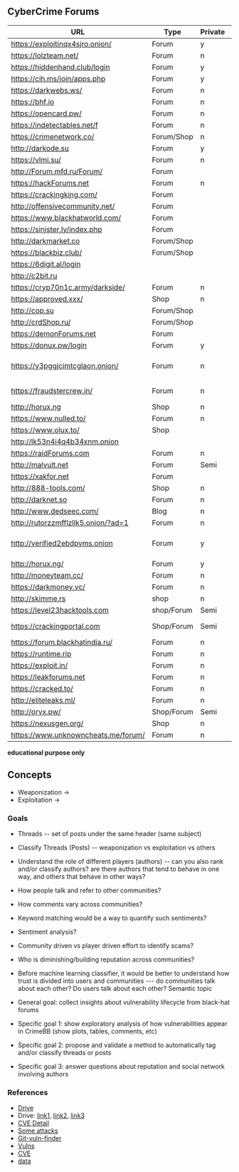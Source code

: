 ## CyberCrime Forums

URL                                 | Type       | Private | Notes                                                  
------------------------------------|------------|---------|-------------------------------------------------------
https://exploitinqx4sjro.onion/     | Forum      | y       | RU                                                    
https://lolzteam.net/               | Forum      | n       | RU                             
https://hiddenhand.club/login       | Forum      | y       | carding                                               
https://cih.ms/join/apps.php        | Forum      | y       | RU
https://darkwebs.ws/                | Forum      | n       | RU
https://bhf.io                      | Forum      | n       | RU
https://opencard.pw/                | Forum      | n       | RU   
https://indetectables.net/f         | Forum      | n       | Spanish     
https://crimenetwork.co/            | Forum/Shop | n       | German       
http://darkode.su                   | Forum      | y       |                                                       
https://vlmi.su/                    | Forum      | n       |                                                       
http://Forum.mfd.ru/Forum/          | Forum      |         |                                                       
https://hackForums.net              | Forum      | n       | skids                                                 
https://crackingking.com/           | Forum      |         |                                                       
http://offensivecommunity.net/      | Forum      |         |                                                       
https://www.blackhatworld.com/      | Forum      |         |                                                       
https://sinister.ly/index.php       | Forum      |         |                                                       
http://darkmarket.co                | Forum/Shop |         |                                                       
https://blackbiz.club/              | Forum/Shop |         |                                                       
https://6digit.al/login             |            |         | dead?                                                 
http://c2bit.ru                     |            |         | RU                                                      
https://cryp70n1c.army/darkside/    | Forum      | n       |                                                       
https://approved.xxx/               | Shop       | n       | Carding, accounts...                                                       
http://cop.su                       | Forum/Shop |         | RU                                                    
http://crdShop.ru/                  | Forum/Shop |         | RU                                                    
https://demonForums.net             | Forum      |         |                                                       
https://donux.pw/login              | Forum      | y       |                                                       
https://y3pggjcimtcglaon.onion/     | Forum      | n       | Darknet mirror of https://darkmoney.vc/, RU                                               
https://fraudstercrew.in/           | Forum      | n       | Anti-Adblocker Splash                                               
http://horux.ng                     | Shop       | n       |                                                       
https://www.nulled.to/              | Forum      | n       |                                                       
https://www.olux.to/                | Shop       |         |                                                       
http://lk53n4i4q4b34xnm.onion       |            |         | dead?                                                       
https://raidForums.com              | Forum      | n       |                                                       
http://malvult.net                  | Forum      | Semi    |           
https://xakfor.net                  | Forum      |         | RU                                 
http://888-tools.com/               | Shop       | n       |                                                       
http://darknet.so                   | Forum      | n       | RU                                                      
http://www.dedseec.com/             | Blog       | n       | Hindi                                                      
http://rutorzzmfflzllk5.onion/?ad=1 | Forum      | n       |                              
http://verified2ebdpvms.onion       | Forum      | y       | premium marketplace in ENG and RU paid only      
http://horux.ng/                    | Forum      | y       |
http://moneyteam.cc/                | Forum      | n       | carding
https://darkmoney.vc/               | Forum      | n       | RU  
http://skimme.rs                    | shop       | n       | Skimming shop
https://level23hacktools.com        | shop/Forum | Semi    | premium marketplace
https://crackingportal.com          | Shop/Forum | Semi    | premium/free marketplace
https://forum.blackhatindia.ru/     | Forum      | n       | free
https://runtime.rip                 | Forum      | n       | free
https://exploit.in/                 | Forum      | n       | Semi
https://leakforums.net              | Forum      | n       | Semi
https://cracked.to/                 | Forum      | n       | Semi
http://eliteleaks.ml/               | Forum      | n       | Semi
http://orvx.pw/                     | Shop/Forum | Semi    | Semi
https://nexusgen.org/               | Shop       | n       | premium
https://www.unknowncheats.me/forum/ | Forum      | n       | free

**educational purpose only**

## Concepts

* Weaponization -> 
* Exploitation -> 

### Goals

* Threads -- set of posts under the same header (same subject)  
* Classify Threads (Posts) -- weaponization vs exploitation vs others  
* Understand the role of different players (authors) -- can you also rank and/or classify authors? are there authors that tend to behave in one way, and others that behave in other ways?

* How people talk and refer to other communities?  
* How comments vary across communities?  
* Keyword matching would be a way to quantify such sentiments?  
* Sentiment analysis?  
* Community driven vs player driven effort to identify scams?  
* Who is diminishing/building reputation across communities?  
* Before machine learning classifier, it would be better to understand how trust is divided into users and communities --- do communities talk about each other?  Do users talk about each other?   Semantic topic  

* General goal: collect insights about vulnerability lifecycle from black-hat forums
* Specific goal 1: show exploratory analysis of how vulnerabilities appear in CrimeBB (show plots, tables, comments, etc)  
* Specific goal 2: propose and validate a method to automatically tag and/or classify threads or posts  
* Specific goal 3: answer questions about reputation and social network involving authors  

### References

* [Drive](https://drive.google.com/drive/u/0/folders/184juXWCPiQmUimj4B5B9WOe2nw812l46)  
* Drive: [link1](https://docs.google.com/document/d/1JdDxqwocB2d0kuuBY3XbJ3Xmj7TLLPOOdMRfbnqhn9k/), [link2](https://docs.google.com/document/d/1TvyvR7oWiPNDjiAnHdGjjw1BL7p7-2GXxosz7rSL-cI/), [link3](https://docs.google.com/presentation/d/1sgviDNJydlCv9rSBgrhKBkk6mnmnkxmU_7OyQ7Kk5yY/)  
* [CVE Detail](https://www.cvedetails.com/index.php)  
* [Some attacks](https://gist.github.com/v1m/10d7b7b05e90c7dae29f)  
* [Git-vuln-finder](https://github.com/cve-search/git-vuln-finder)  
* [Vulns](https://github.com/hannob/vulns)  
* [CVE](https://en.wikipedia.org/wiki/Common_Vulnerabilities_and_Exposures)  
* [data](https://nvd.nist.gov/vuln/data-feeds#JSON_FEED)  
